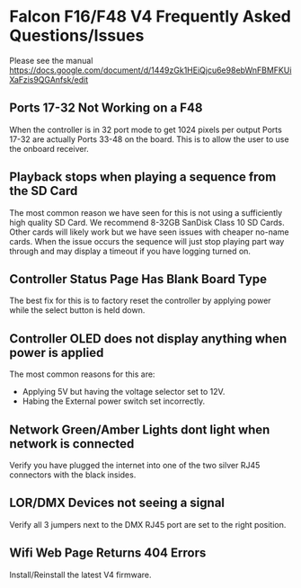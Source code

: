 # Falcon F16/F48 V4 Frequently Asked Questions/Issues

Please see the manual https://docs.google.com/document/d/1449zGk1HEiQjcu6e98ebWnFBMFKUiXaFzis9QGAnfsk/edit 

## Ports 17-32 Not Working on a F48

When the controller is in 32 port mode to get 1024 pixels per output Ports 17-32 are actually Ports 33-48 on the board. This is to allow the user to use the onboard receiver.

## Playback stops when playing a sequence from the SD Card

The most common reason we have seen for this is not using a sufficiently high quality SD Card. We recommend 8-32GB SanDisk Class 10 SD Cards. Other cards will likely work but we have seen issues with cheaper no-name cards. When the issue occurs the sequence will just stop playing part way through and may display a timeout if you have logging turned on.

## Controller Status Page Has Blank Board Type

The best fix for this is to factory reset the controller by applying power while the select button is held down.

## Controller OLED does not display anything when power is applied

The most common reasons for this are:

- Applying 5V but having the voltage selector set to 12V.
- Habing the External power switch set incorrectly.

## Network Green/Amber Lights dont light when network is connected

Verify you have plugged the internet into one of the two silver RJ45 connectors with the black insides.

## LOR/DMX Devices not seeing a signal

Verify all 3 jumpers next to the DMX RJ45 port are set to the right position.

## Wifi Web Page Returns 404 Errors

Install/Reinstall the latest V4 firmware.



